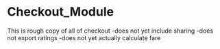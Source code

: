 Checkout_Module
===============

This is rough copy of all of checkout
-does not yet include sharing
-does not export ratings
-does not yet actually calculate fare
